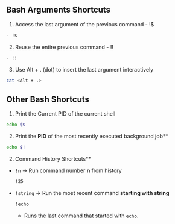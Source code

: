 ## Bash Arguments Shortcuts

1. Access the last argument of the previous command - !$

```bash
- !$
```

2. Reuse the entire previous command - !!

```bash
- !!
```

3. Use Alt + . (dot) to insert the last argument interactively

```bash
cat <Alt + .>
```

## Other Bash Shortcuts

1. Print the Current PID of the current shell

```bash
echo $$
```

2. Print the **PID** of the most recently executed background job\*\*

```bash
echo $!
```

2. Command History Shortcuts\*\*

- `!n` → Run command number **n** from history

  ```bash
  !25
  ```

- `!string` → Run the most recent command **starting with string**

  ```bash
  !echo
  ```

  - Runs the last command that started with `echo`.
